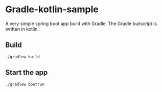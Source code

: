 # Gradle-kotlin-sample

A very simple spring boot app build with Gradle.
The Gradle builscript is written in kotlin.

## Build

    ./gradlew build

## Start the app

    ./gradlew bootrun
